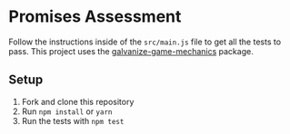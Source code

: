 # Promises Assessment

Follow the instructions inside of the `src/main.js` file to get all the tests to pass. This project uses the [galvanize-game-mechanics](https://www.npmjs.com/package/galvanize-game-mechanics) package.

## Setup

1. Fork and clone this repository
1. Run `npm install` or `yarn`
1. Run the tests with `npm test`
